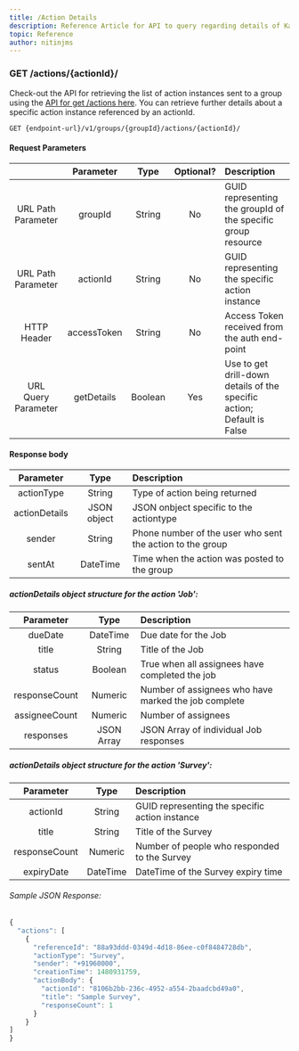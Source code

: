 ```yaml
---
title: /Action Details
description: Reference Article for API to query regarding details of Kaizala Actions
topic: Reference
author: nitinjms
---
```

### GET /actions/{actionId}/

Check-out the API for retrieving the list of action instances sent to a group using the [API for get /actions here](actions_get.md). You can retrieve further details about a specific action instance referenced by an actionId.

    GET {endpoint-url}/v1/groups/{groupId}/actions/{actionId}/

#### Request Parameters

|  | Parameter | Type | Optional? | Description |
| :---: | :---: | :---: | :---:	| :--- |
| URL Path Parameter | groupId | String | No | GUID representing the groupId of the specific group resource |
| URL Path Parameter | actionId | String | No | GUID representing the specific action instance |
| HTTP Header | accessToken | String | No | Access Token received from the auth end-point |
| URL Query Parameter | getDetails | Boolean | Yes | Use to get drill-down details of the specific action; Default is False |

#### Response body

| Parameter | Type | Description |
| :---: | :---: | :--- |
| actionType | String | Type of action being returned |
| actionDetails | JSON object | JSON onbject specific to the actiontype |
| sender | String | Phone number of the user who sent the action to the group |
| sentAt | DateTime | Time when the action was posted to the group |

#####  actionDetails object structure for the action 'Job':

| Parameter | Type | Description |
| :---: | :---: | :--- |
| dueDate | DateTime | Due date for the Job |
| title | String | Title of the Job |
| status | Boolean | True when all assignees have completed the job |
| responseCount | Numeric | Number of assignees who have marked the job complete |
| assigneeCount | Numeric | Number of assignees |
| responses | JSON Array | JSON Array of individual Job responses |

#####  actionDetails object structure for the action 'Survey':

| Parameter | Type | Description |
| :---: | :---: | :--- |
| actionId | String | GUID representing the specific action instance |
| title | String | Title of the Survey |
| responseCount | Numeric | Number of people who responded to the Survey |
| expiryDate | DateTime | DateTime of the Survey expiry time |

###### Sample JSON Response:

```javascript
{
  "actions": [
    {
      "referenceId": "88a93ddd-0349d-4d18-86ee-c0f8484728db",
      "actionType": "Survey",
      "sender": "+91960000",
      "creationTime": 1480931759,
      "actionBody": {
        "actionId": "8106b2bb-236c-4952-a554-2baadcbd49a0",
        "title": "Sample Survey",
        "responseCount": 1
      }
    }
]
}
```
